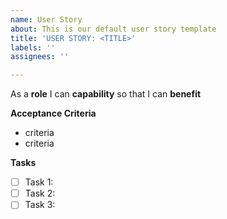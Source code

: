 ```yaml
---
name: User Story
about: This is our default user story template
title: 'USER STORY: <TITLE>'
labels: ''
assignees: ''

---
```


As a **role** I can **capability** so that I can **benefit**

**Acceptance Criteria**
- criteria
- criteria

**Tasks**
- [ ] Task 1: 
- [ ] Task 2: 
- [ ] Task 3:
